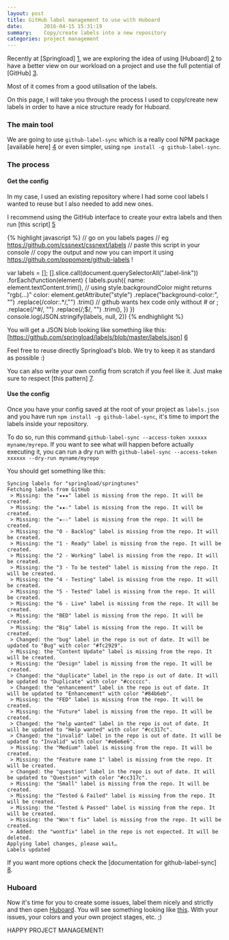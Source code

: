 ```yaml
---
layout: post
title: GitHub label management to use with Huboard
date:       2016-04-15 15:31:19
summary:    Copy/create labels into a new repository
categories: project management
---
```


Recently at [Springload] [1], we are exploring the idea of using [Huboard] [2] to have a better view on our workload on a project and use the full potential of [GitHub] [3].

Most of it comes from a good utilisation of the labels.

On this page, I will take you through the process I used to copy/create new labels in order to have a nice structure ready for Huboard.

### The main tool

We are going to use `github-label-sync` which is a really cool NPM package [available here] [4] or even simpler, using `npm install -g github-label-sync`.

### The process

#### Get the config

In my case, I used an existing repository where I had some cool labels I wanted to reuse but I also needed to add new ones.

I recommend using the GitHub interface to create your extra labels and then run [this script] [5]

{% highlight javascript %}
// go on you labels pages
// eg https://github.com/cssnext/cssnext/labels
// paste this script in your console
// copy the output and now you can import it using https://github.com/popomore/github-labels !

var labels = [];
[].slice.call(document.querySelectorAll(".label-link"))
.forEach(function(element) {
  labels.push({
    name: element.textContent.trim(),
    // using style.backgroundColor might returns "rgb(...)"
    color: element.getAttribute("style")
      .replace("background-color:", "")
      .replace(/color:.*/,"")
      .trim()
      // github wants hex code only without # or ;
      .replace(/^#/, "")
      .replace(/;$/, "")
      .trim(),
  })
})
console.log(JSON.stringify(labels, null, 2))
{% endhighlight %}

You will get a JSON blob looking like something like this: [https://github.com/springload/labels/blob/master/labels.json] [6]

Feel free to reuse directly Springload's blob. We try to keep it as standard as possible :)

You can also write your own config from scratch if you feel like it. Just make sure to respect [this pattern] [7].

#### Use the config

Once you have your config saved at the root of your project as `labels.json` and you have run `npm install -g github-label-sync`, it's time to import the labels inside your repository.

To do so, run this command `github-label-sync --access-token xxxxxx myname/myrepo`.
If you want to see what will happen before actually executing it, you can run a dry run with `github-label-sync --access-token xxxxxx --dry-run myname/myrepo`

You should get something like this:
```
Syncing labels for "springload/springtunes"
Fetching labels from GitHub
 > Missing: the "★★★" label is missing from the repo. It will be created.
 > Missing: the "★★☆" label is missing from the repo. It will be created.
 > Missing: the "★☆☆" label is missing from the repo. It will be created.
 > Missing: the "0 - Backlog" label is missing from the repo. It will be created.
 > Missing: the "1 - Ready" label is missing from the repo. It will be created.
 > Missing: the "2 - Working" label is missing from the repo. It will be created.
 > Missing: the "3 - To be tested" label is missing from the repo. It will be created.
 > Missing: the "4 - Testing" label is missing from the repo. It will be created.
 > Missing: the "5 - Tested" label is missing from the repo. It will be created.
 > Missing: the "6 - Live" label is missing from the repo. It will be created.
 > Missing: the "BED" label is missing from the repo. It will be created.
 > Missing: the "Big" label is missing from the repo. It will be created.
 > Changed: the "bug" label in the repo is out of date. It will be updated to "Bug" with color "#fc2929".
 > Missing: the "Content Update" label is missing from the repo. It will be created.
 > Missing: the "Design" label is missing from the repo. It will be created.
 > Changed: the "duplicate" label in the repo is out of date. It will be updated to "Duplicate" with color "#cccccc".
 > Changed: the "enhancement" label in the repo is out of date. It will be updated to "Enhancement" with color "#84b6eb".
 > Missing: the "FED" label is missing from the repo. It will be created.
 > Missing: the "Future" label is missing from the repo. It will be created.
 > Changed: the "help wanted" label in the repo is out of date. It will be updated to "Help wanted" with color "#cc317c".
 > Changed: the "invalid" label in the repo is out of date. It will be updated to "Invalid" with color "#e6e6e6".
 > Missing: the "Medium" label is missing from the repo. It will be created.
 > Missing: the "Feature name 1" label is missing from the repo. It will be created.
 > Changed: the "question" label in the repo is out of date. It will be updated to "Question" with color "#cc317c".
 > Missing: the "Small" label is missing from the repo. It will be created.
 > Missing: the "Tested & Failed" label is missing from the repo. It will be created.
 > Missing: the "Tested & Passed" label is missing from the repo. It will be created.
 > Missing: the "Won't fix" label is missing from the repo. It will be created.
 > Added: the "wontfix" label in the repo is not expected. It will be deleted.
Applying label changes, please wait…
Labels updated
```

If you want more options check the [documentation for github-label-sync] [8].

### Huboard

Now it's time for you to create some issues, label them nicely and strictly and then open [Huboard][2].
You will see something looking like [this][9].
With your issues, your colors and your own project stages, etc. ;)

HAPPY PROJECT MANAGEMENT!

  [1]: https://www.springload.co.nz
  [2]: https://www.huboard.com
  [3]: https://www.github.com
  [4]: https://www.npmjs.com/package/github-label-sync
  [5]: https://gist.github.com/MoOx/93c2853fee760f42d97f
  [6]: https://github.com/springload/labels/blob/master/labels.json
  [7]: https://github.com/Financial-Times/github-label-sync/blob/master/labels.json
  [8]: https://github.com/Financial-Times/github-label-sync#command-line-interface
  [9]: https://huboard.com/huboard/huboard


